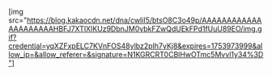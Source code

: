 [img src="https://blog.kakaocdn.net/dna/cwliI5/btsO8C3o49p/AAAAAAAAAAAAAAAAAAAAAHBFJ7XTlXIKUz9DbnJM0ybkFZwQdUEkFPd1fUuU89EO/img.gif?credential=yqXZFxpELC7KVnFOS48ylbz2pIh7yKj8&expires=1753973999&allow_ip=&allow_referer=&signature=N1KGRCRT0CBlHwOTmc5Mvvl1y34%3D"]
